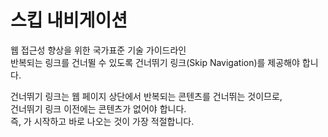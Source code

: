 # 스킵 내비게이션

웹 접근성 향상을 위한 국가표준 기술 가이드라인  
반복되는 링크를 건너뛸 수 있도록 건너뛰기 링크(Skip Navigation)를 제공해야 합니다.

건너뛰기 링크는 웹 페이지 상단에서 반복되는 콘텐츠를 건너뛰는 것이므로,  
건너뛰기 링크 이전에는 콘텐츠가 없어야 합니다.  
즉, <body>가 시작하고 바로 나오는 것이 가장 적절합니다.
